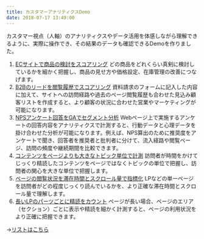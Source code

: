 ```yaml
---
title: カスタマーアナリティクスDemo
date: 2018-07-17 13:49:00
---
```


カスタマー視点（人軸）のアナリティクスやデータ活用を体感しながら理解できるように、実際に操作でき、その結果のデータも確認できるDemoを作りました。

1. [ECサイトで商品の検討をスコアリング](/news/demo/product-scoring/)
どの商品をどれくらい真剣に検討しているかを細かく把握し、商品の見せ方や価格設定、在庫管理の改善につなげます。
2. [B2Bのリードを閲覧履歴でスコアリング](/news/demo/lead-scoring/)
資料請求のフォームに記入した内容に加えて、サイトへの訪問経路や過去のページ閲覧履歴も合わせた見込み顧客リストを作成すると、より顧客の状況に合わせた営業やマーケティングが可能になります。
3. [NPSアンケート回答をGAでセグメント分析](/news/demo/nps-analytics/)
Webページ上で実施するアンケートの回答内容をアナリティクスで計測すると、行動データと心理データを掛け合わせた分析が可能になります。例えば、NPS算出のために推奨度をアンケートで聞き、回答者を推奨者と批判者に分けて、流入経路や閲覧ページ、訪問の頻度や継続期間を比較できます。
4. [コンテンツをページよりも大きなトピック単位で計測](/news/demo/content-topic-scrolled/)
訪問者が時間をかけてじっくり精読したコンテンツをページではなくトピックの単位で把握し、訪問者の関心を大きな単位で把握します。
5. [ページの閲覧状況を滞在時間とスクロール量で指標化](/news/demo/content-engagement/)
LPなどの単一ページを訪問者がどの程度じっくり読んでいるかを、より正確な滞在時間とスクロール量で理解します。
6. [長いLPのパーツごとに精読をカウント](/news/demo/area-visibility/)
ページが長い場合、ページのエリア（セクション）ごとに表示や精読を細かく計測すると、ページの利用状況をより正確に把握できます。

→[リストはこちら](/tags/demo/)